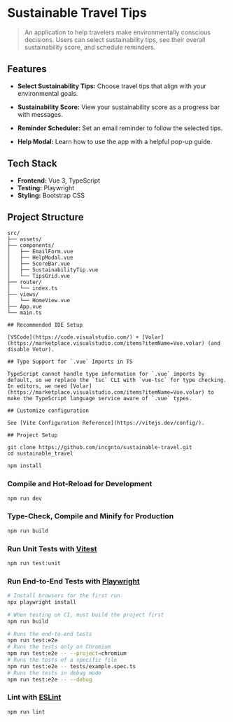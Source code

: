 # Sustainable Travel Tips

> An application to help travelers make environmentally conscious decisions. Users can select sustainability tips, see their overall sustainability score, and schedule reminders.

## Features

- **Select Sustainability Tips:**
  Choose travel tips that align with your environmental goals.

- **Sustainability Score:**
  View your sustainability score as a progress bar with messages.

- **Reminder Scheduler:**
  Set an email reminder to follow the selected tips.

- **Help Modal:**
  Learn how to use the app with a helpful pop-up guide.

## Tech Stack

- **Frontend:** Vue 3, TypeScript
- **Testing:** Playwright
- **Styling:** Bootstrap CSS

## Project Structure

```plaintext
src/
├── assets/
├── components/
│   ├── EmailForm.vue
│   ├── HelpModal.vue
│   ├── ScoreBar.vue
│   ├── SustainabilityTip.vue
│   └── TipsGrid.vue
├── router/
│   └── index.ts
├── views/
│   └── HomeView.vue
├── App.vue
└── main.ts

## Recommended IDE Setup

[VSCode](https://code.visualstudio.com/) + [Volar](https://marketplace.visualstudio.com/items?itemName=Vue.volar) (and disable Vetur).

## Type Support for `.vue` Imports in TS

TypeScript cannot handle type information for `.vue` imports by default, so we replace the `tsc` CLI with `vue-tsc` for type checking. In editors, we need [Volar](https://marketplace.visualstudio.com/items?itemName=Vue.volar) to make the TypeScript language service aware of `.vue` types.

## Customize configuration

See [Vite Configuration Reference](https://vitejs.dev/config/).

## Project Setup

git clone https://github.com/incgnto/sustainable-travel.git
cd sustainable_travel
```

```sh
npm install
```

### Compile and Hot-Reload for Development

```sh
npm run dev
```

### Type-Check, Compile and Minify for Production

```sh
npm run build
```

### Run Unit Tests with [Vitest](https://vitest.dev/)

```sh
npm run test:unit
```

### Run End-to-End Tests with [Playwright](https://playwright.dev)

```sh
# Install browsers for the first run
npx playwright install

# When testing on CI, must build the project first
npm run build

# Runs the end-to-end tests
npm run test:e2e
# Runs the tests only on Chromium
npm run test:e2e -- --project=chromium
# Runs the tests of a specific file
npm run test:e2e -- tests/example.spec.ts
# Runs the tests in debug mode
npm run test:e2e -- --debug
```

### Lint with [ESLint](https://eslint.org/)

```sh
npm run lint
```
